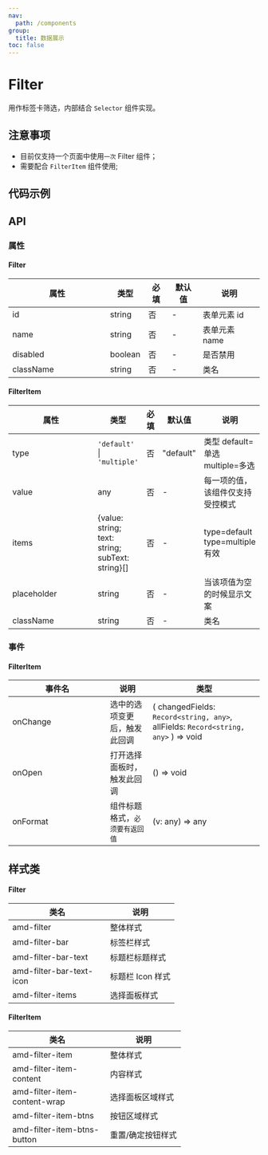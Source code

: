 ```yaml
---
nav:
  path: /components
group:
  title: 数据展示
toc: false
---
```

# Filter

用作标签卡筛选，内部结合 `Selector` 组件实现。
## 注意事项

- 目前仅支持一个页面中使用`一次` Filter 组件；
- 需要配合 `FilterItem` 组件使用;

## 代码示例

<code src='../../demo/pages/Filter'></code>

## API
### 属性
#### Filter
| 属性 | 类型 | 必填 | 默认值 | 说明 |
| -----|-----|-----|-----|----- |
| id | string | 否 | - | 表单元素 id |
| name | string | 否 | - | 表单元素 name |
| disabled | boolean | 否 | - | 是否禁用 |
| className | string | 否 | - | 类名 |

#### FilterItem
| 属性 | 类型 | 必填 | 默认值 | 说明 |
| -----|-----|-----|-----|----- |
| type | `'default'` &verbar; `'multiple'` | 否 | "default" | 类型 default=单选 multiple=多选  |
| value | any | 否 | - | 每一项的值，该组件仅支持受控模式 |
| items | {value: string; text: string; subText: string}[] | 否 | - | type=default type=multiple 有效|
| placeholder | string | 否 | - | 当该项值为空的时候显示文案 |
| className | string | 否 | - | 类名 |

### 事件
#### FilterItem

| 事件名 | 说明 | 类型 |
| -----|-----|-----|
| onChange | 选中的选项变更后，触发此回调 | ( changedFields: `Record<string, any>`, allFields: `Record<string, any>` ) => void |
| onOpen | 打开选择面板时，触发此回调 | () => void |
| onFormat | 组件标题格式，`必须要有返回值` | (v: any) => any |

## 样式类
#### Filter

| 类名                       | 说明             |
| -------------------------- | ---------------- |
| amd-filter             | 整体样式         |
| amd-filter-bar      | 标签栏样式  |
| amd-filter-bar-text | 标题栏标题样式   |
| amd-filter-bar-text-icon  | 标题栏 Icon 样式 |
| amd-filter-items  | 选择面板样式 |

#### FilterItem
| 类名                       | 说明             |
| -------------------------- | ---------------- |
| amd-filter-item              | 整体样式         |
| amd-filter-item-content      | 内容样式  |
| amd-filter-item-content-wrap | 选择面板区域样式   |
| amd-filter-item-btns | 按钮区域样式   |
| amd-filter-item-btns-button  | 重置/确定按钮样式 |

<style> 
table th:first-of-type { width: 180px; } 
.__dumi-default-layout-content article table:first-of-type th:nth-of-type(2)  {
    width: 140px
} 
.__dumi-default-layout-content article table:first-of-type th:nth-of-type(3)  {
    width: 30px
} 
.__dumi-default-layout-content article table:first-of-type th:nth-of-type(4)  {
    width: 50px
} 
.__dumi-default-layout-content article table:nth-of-type(2) th:nth-of-type(2)  {
    width: 140px
} 
.__dumi-default-layout-content article table:nth-of-type(2) th:nth-of-type(3)  {
    width: 30px
} 
.__dumi-default-layout-content article table:nth-of-type(2) th:nth-of-type(4)  {
    width: 50px
}
.__dumi-default-layout-content article table:nth-of-type(3) th:nth-of-type(2)  {
    width: 210px
} 
</style> 